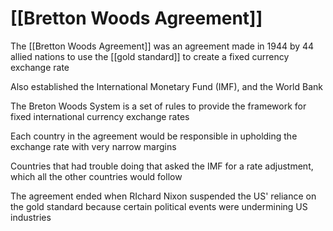 # [[Bretton Woods Agreement]]

The [[Bretton Woods Agreement]] was an agreement made in 1944 by 44 allied nations to use the [[gold standard]] to create a fixed currency exchange rate

Also established the International Monetary Fund (IMF), and the World Bank

The Breton Woods System is a set of rules to provide the framework for fixed international currency exchange rates

Each country in the agreement would be responsible in upholding the exchange rate with very narrow margins

Countries that had trouble doing that asked the IMF for a rate adjustment, which all the other countries would follow 

The agreement ended when RIchard Nixon suspended the US' reliance on the gold standard because certain political events were undermining US industries